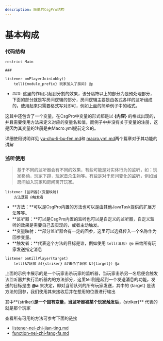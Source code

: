 ```yaml
---
description: 简单的CsgPro结构
---
```


# 基本构成

### 代码结构

```
restrict Main

###

listener onPlayerJoinLobby()
    tell({module_prefix} 玩家加入了房间) @p
```

* \###: 这里的作用只起到分割的效果，该分隔符以上的部分为是预处理部分，下面的部分就是写房间逻辑的部分，房间逻辑主要是由各式各样的监听组成的，使用起来只需要格式写对即可，例如上面的简单例子中的格式。

这其中还包含了一个变量，在CsgPro中变量的形式都是以 **{内容}** 的格式出现的，并且需要使用方法来定义对应的变量名和值，而例子中并没有关于变量的注册，这是因为其变量的注册是由Macro.yml提前定义的。

详细使用说明详见 [yu-chu-li-bu-fen.md](yu-chu-li-bu-fen.md "mention")和 [macro.yml.md](macro.yml.md "mention")两个篇章对于其功能的讲解



### 监听使用

> 基于不同的监听器会有不同的效果，有些可能是对实体行为的监听，如：玩家移动，玩家下蹲，玩家击杀生物等。有些是对于房间变化的监听，例如当房间加入玩家和房间离开玩家。

```
listener [监听器](变量映射)
    方法逻辑 @触发者
```

* **方法：**可以是CsgPro内置的方法也可以是由其他JavaTask提供的扩展方法等等。
* **监听器：**可以是CsgPro内置的监听也可以是自定义的监听器，自定义监听的效果是需要自己去实现的，或者主动触发。
* **变量映射：**部分监听器会有一定的回参，这里可以选择传入一个名称作为回参变量。
* **触发者：**代表这个方法的目标是谁，例如使用 `tell(消息) @e` 来给所有玩家发送指定消息

```
listener onKillPlayer(target)
    tell(&7玩家 &f{striker} &7击杀了玩家 &f{target}) @a
```

上面的示例中展示的是一个玩家击杀玩家的监听器，当玩家击杀另一名后便会触发该监听器并执行监听器内的方法部分，这里tell则是起到一个发送消息的功能，发送的目标是由 **@a** 来决定，即对当前队列的所有玩家发送，其中的 {target} 是该方法的回参，我们使用其来接收后并在想用的位置进行输出

其中**{striker}**是一个固有变量，当监听器被某个玩家触发后，**{striker}** 代表的就是那个玩家

查看所有可用的方法可参考下面的链接

* [listener-nei-zhi-jian-ting.md](../../../kuo-zhan-wen-dang/listener-nei-zhi-jian-ting.md "mention")
* [function-nei-zhi-fang-fa.md](../../../kuo-zhan-wen-dang/function-nei-zhi-fang-fa.md "mention")
